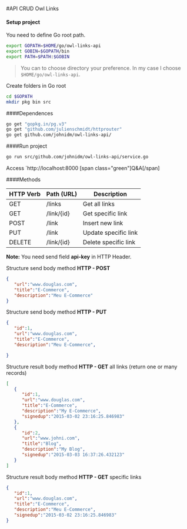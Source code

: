 #API CRUD Owl Links

#### Setup project

You need to define Go root path.
```bash
export GOPATH=$HOME/go/owl-links-api
export GOBIN=$GOPATH/bin
export PATH=$PATH:$GOBIN
```
> You can to choose directory your preference. In my case I choose `$HOME/go/owl-links-api`.

Create folders in Go root
```bash
cd $GOPATH
mkdir pkg bin src
```

####Dependences

```bash
go get "gopkg.in/pg.v3"
go get "github.com/julienschmidt/httprouter"
go get github.com/johnidm/owl-links-api/
```

####Run project
```bash
go run src/github.com/johnidm/owl-links-api/service.go
```

Access `http://localhost:8000
[span class="green"]Q&A[/span]

####Methods

| HTTP Verb | Path (URL)| Description
|-----------|------------------|-----------------
| GET       | /links           | Get all links|
| GET       | /link/{id}      |Get specific link|
| POST     | /link            | Insert new link|
| PUT       | /link            | Update specific link|
| DELETE  | /link/{id}      | Delete specific link |

**Note:** You need send field **api-key** in HTTP Header.

Structure send body method **HTTP - POST**
```json
{  
   "url":"www.douglas.com",
   "title":"E-Commerce",
   "description":"Meu E-Commerce"
}
```
Structure send body method **HTTP - PUT**
```json
{  
   "id":1,
   "url":"www.douglas.com",
   "title":"E-Commerce",
   "description":"Meu E-Commerce",

}
```

Structure result body method **HTTP - GET** all links (return one or many records)
```json
[  
   {  
      "id":1,
      "url":"www.douglas.com",
      "title":"E-Commerce",
      "description":"My E-Commerce",
      "signedup":"2015-03-02 23:16:25.846983"
   },
   {  
      "id":2,
      "url":"www.johni.com",
      "title":"Blog",
      "description":"My Blog",
      "signedup":"2015-03-03 16:37:26.432123"
   }
]
```

Structure result body method **HTTP - GET** specific links

```json
{  
   "id":1,
   "url":"www.douglas.com",
   "title":"E-Commerce",
   "description":"Meu E-Commerce",
   "signedup":"2015-03-02 23:16:25.846983"
}
```





